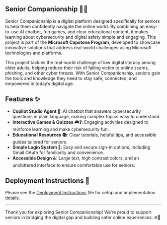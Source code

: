 ## Senior Companionship 🤖🌐

Senior Companionship is a digital platform designed specifically for seniors to help them confidently navigate the online world. By combining an easy-to-use AI chatbot, fun games, and clear educational content, it makes learning about cybersecurity and digital safety simple and engaging.
This project is part of the **Microsoft Capstone Program**, developed to showcase innovative solutions that address real-world challenges using Microsoft technologies and platforms.


This project tackles the real-world challenge of low digital literacy among older adults, helping reduce their risk of falling victim to online scams, phishing, and other cyber threats. With Senior Companionship, seniors gain the tools and knowledge they need to stay safe, connected, and empowered in today’s digital age.

## Features ✨

- **Copilot Studio Agent 🤖**: AI chatbot that answers cybersecurity questions in plain language, making complex topics easy to understand.  
- **Interactive Games & Quizzes 🎮❓**: Engaging activities designed to reinforce learning and make cybersecurity fun.  
- **Educational Resources 📚**: Clear tutorials, helpful tips, and accessible guides tailored for seniors.  
- **Simple Login System 🔐**: Easy and secure sign-in options, including Gmail OAuth for familiarity and convenience.  
- **Accessible Design ♿**: Large text, high contrast colors, and an uncluttered interface to ensure comfortable use for seniors.  

## Deployment Instructions 🚀

Please see the [Deployment Instructions](./Deployment%20Instructions.md) file for setup and implementation details.

---

Thank you for exploring Senior Companionship! We’re proud to support seniors in bridging the digital gap and building safer online experiences. 🌐💙

